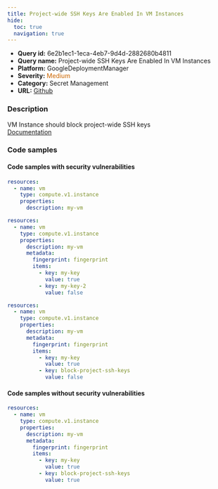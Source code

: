 ```yaml
---
title: Project-wide SSH Keys Are Enabled In VM Instances
hide:
  toc: true
  navigation: true
---
```


<style>
  .highlight .hll {
    background-color: #ff171742;
  }
  .md-content {
    max-width: 1100px;
    margin: 0 auto;
  }
</style>

-   **Query id:** 6e2b1ec1-1eca-4eb7-9d4d-2882680b4811
-   **Query name:** Project-wide SSH Keys Are Enabled In VM Instances
-   **Platform:** GoogleDeploymentManager
-   **Severity:** <span style="color:#C60">Medium</span>
-   **Category:** Secret Management
-   **URL:** [Github](https://github.com/Checkmarx/kics/tree/master/assets/queries/googleDeploymentManager/gcp/project_wide_ssh_keys_are_enabled_in_vm_instances)

### Description
VM Instance should block project-wide SSH keys<br>
[Documentation](https://cloud.google.com/compute/docs/reference/rest/v1/instances)

### Code samples
#### Code samples with security vulnerabilities
```yaml title="Postitive test num. 1 - yaml file" hl_lines="4"
resources:
  - name: vm
    type: compute.v1.instance
    properties:
      description: my-vm

```
```yaml title="Postitive test num. 2 - yaml file" hl_lines="8"
resources:
  - name: vm
    type: compute.v1.instance
    properties:
      description: my-vm
      metadata:
        fingerprint: fingerprint
        items:
          - key: my-key
            value: true
          - key: my-key-2
            value: false

```
```yaml title="Postitive test num. 3 - yaml file" hl_lines="12"
resources:
  - name: vm
    type: compute.v1.instance
    properties:
      description: my-vm
      metadata:
        fingerprint: fingerprint
        items:
          - key: my-key
            value: true
          - key: block-project-ssh-keys
            value: false

```


#### Code samples without security vulnerabilities
```yaml title="Negative test num. 1 - yaml file"
resources:
  - name: vm
    type: compute.v1.instance
    properties:
      description: my-vm
      metadata:
        fingerprint: fingerprint
        items:
          - key: my-key
            value: true
          - key: block-project-ssh-keys
            value: true

```
